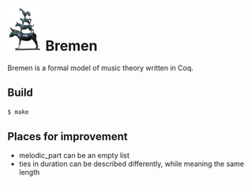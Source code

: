 # <img src="bremen.png" alt="the town musicians of bremen" width="70"/> Bremen
Bremen is a formal model of music theory written in Coq.  

## Build

```bash
$ make
```

## Places for improvement
 - melodic_part can be an empty list
 - ties in duration can be described differently, while meaning the same length
